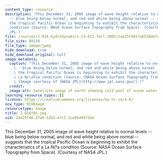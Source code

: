 ```yaml
---
content_type: resource
description: 'This December 31, 2005 image of wave height relative to normal levels
  -- blue being below normal, and red and white being above normal -- suggests that
  the tropical Pacific Ocean is beginning to exhibit the characteristics of a La Ni?a
  condition (Source: NASA Ocean Surface Topography from Space). (Courtesy of NASA
  JPL.)'
file: /courses/2-016-hydrodynamics-13-012-fall-2005/2ae25f4657a652bde7c31ce9549473eb_2-016f05.jpg
file_size: 80138
file_type: image/jpeg
hide_download: true
hide_download_original: null
image_metadata:
  caption: "This December 31, 2005 image of wave height relative to normal levels\
    \ - blue being below normal, and red and white being above normal - suggests that\
    \ the tropical Pacific Ocean is beginning to exhibit the characteristics of a\
    \ La Ni\xF1a condition (Source: [NASA Ocean Surface Topography from Space](http://topex-www.jpl.nasa.gov/index.html)).\
    \ (Image courtesy of [NASA JPL](http://www.jpl.nasa.gov/).)"
  credit: ''
  image-alt: Satellite image of earth showing cold pool of ocean water.
learning_resource_types: []
license: https://creativecommons.org/licenses/by-nc-sa/4.0/
ocw_type: OCWImage
resourcetype: Image
title: 2-016f05.jpg
uid: 2ae25f46-57a6-52bd-e7c3-1ce9549473eb
---
```

This December 31, 2005 image of wave height relative to normal levels -- blue being below normal, and red and white being above normal -- suggests that the tropical Pacific Ocean is beginning to exhibit the characteristics of a La Ni?a condition (Source: NASA Ocean Surface Topography from Space). (Courtesy of NASA JPL.)